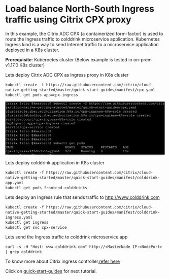 # Load balance North-South Ingress traffic using Citrix CPX proxy

In this example, the Citrix ADC CPX (a containerized form-factor) is used to route the Ingress traffic to colddrink microservice application.
Kubernetes Ingress kind is a way to send Internet traffic to a microservice application deployed in a K8s cluster.

**Prerequisite**: Kubernetes cluster (Below example is tested in on-prem v1.17.0 K8s cluster)

Lets deploy Citrix ADC CPX as Ingress proxy in K8s cluster
```
kubectl create -f https://raw.githubusercontent.com/citrix/cloud-native-getting-started/master/quick-start-guides/manifest/cpx.yaml
kubectl get pods app=cpx-ingress
```
![tier2-cic](images/tier2-cic.png)

Lets deploy colddrink application in K8s cluster
```
kubectl create -f https://raw.githubusercontent.com/citrix/cloud-native-getting-started/master/quick-start-guides/manifest/colddrink-app.yaml
kubectl get pods frontend-colddrinks
```

Lets deploy an Ingress rule that sends traffic to http://www.colddrink.com
```
kubectl create -f https://raw.githubusercontent.com/citrix/cloud-native-getting-started/master/quick-start-guides/manifest/colddrink-ingress.yaml
kubectl get ingress
kubectl get svc cpx-service
```

Lets send the Ingress traffic to colddrink microservice app
```
curl -s -H "Host: www.colddrink.com" http://<MasterNode IP:<NodePort> | grep colddrink
```

To know more about Citrix ingress controller,[refer here](https://github.com/citrix/citrix-k8s-ingress-controller)

Click on [quick-start-guides](https://github.com/citrix/cloud-native-getting-started/tree/master/quick-start-guides) for next tutorial.
